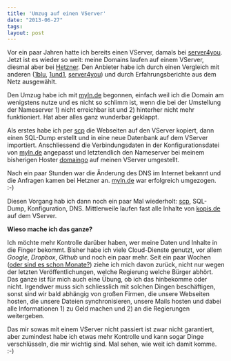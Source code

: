 ```yaml
---
title: 'Umzug auf einen VServer'
date: "2013-06-27"
tags: 
layout: post
---
```

Vor ein paar Jahren hatte ich bereits einen VServer, damals bei [server4you][0]. Jetzt ist es wieder so 
weit: meine Domains laufen auf einem VServer, diesmal aber bei [Hetzner][1]. Den Anbieter habe ich durch
einen Vergleich mit anderen ([1blu][2], [1und1][3], [server4you][4]) und durch Erfahrungsberichte aus 
dem Netz ausgewählt.

Den Umzug habe ich mit [myln.de][5] begonnen, einfach weil ich die Domain am wenigstens nutze und es nicht so
schlimm ist, wenn die bei der Umstellung der Nameserver 1) nicht erreichbar ist und 2) hinterher nicht mehr 
funktioniert. Hat aber alles ganz wunderbar geklappt.

Als erstes habe ich per [scp][6] die Webseiten auf den VServer kopiert, dann einen SQL-Dump erstellt und 
in eine neue Datenbank auf dem VServer importiert. Anschliessend die Verbindungsdaten in der Konfigurationsdatei
von [myln.de][5] angepasst und letztendlich den Nameserver bei meinem bisherigen Hoster [domaingo][7] auf meinen
VServer umgestellt.

Nach ein paar Stunden war die Änderung des DNS im Internet bekannt und die Anfragen kamen bei Hetzner an. 
[myln.de][5] war erfolgreich umgezogen. :-)

Diesen Vorgang hab ich dann noch ein paar Mal wiederholt: [scp][6], SQL-Dump, Konfiguration, DNS. 
Mittlerweile laufen fast alle Inhalte von [kopis.de][7] auf dem VServer.

**Wieso mache ich das ganze?**

Ich möchte mehr Kontrolle darüber haben, wer meine Daten und Inhalte in die Finger bekommt. Bisher habe 
ich viele Cloud-Dienste genutzt, vor allem *Google*, *Dropbox*, *Github* und noch ein paar mehr. Seit 
ein paar Wochen ([oder sind es schon Monate?][8]) ziehe ich mich davon zurück, nicht nur wegen der 
letzten Veröffentlichungen, welche Regierung welche Bürger abhört. Das ganze ist für mich auch eine Übung,
ob ich das hinbekomme oder nicht. Irgendwer muss sich schliesslich mit solchen Dingen beschäftigen, sonst
sind wir bald abhängig von großen Firmen, die unsere Webseiten hosten, die unsere Dateien synchronisieren,
unsere Mails hosten und dabei alle Informationen 1) zu Geld machen und 2) an die Regierungen weitergeben.

Das mir sowas mit einem VServer nicht passiert ist zwar nicht garantiert, aber zumindest habe ich etwas mehr
Kontrolle und kann sogar Dinge verschlüsseln, die mir wichtig sind. Mal sehen, wie weit ich damit komme. :-)

[0]: http://www.server4you.de/
[1]: http://www.hetzner.de/
[2]: http://www.1blu.de/server/vserver/
[3]: http://hosting.1und1.de/vserver
[4]: http://www.server4you.de/vserver/
[5]: http://myln.de/
[6]: http://de.wikipedia.org/wiki/Secure_Copy
[7]: http://www.kopis.de/
[8]: /das-internet-zurueckerobern-projekte-zum-einstieg/
